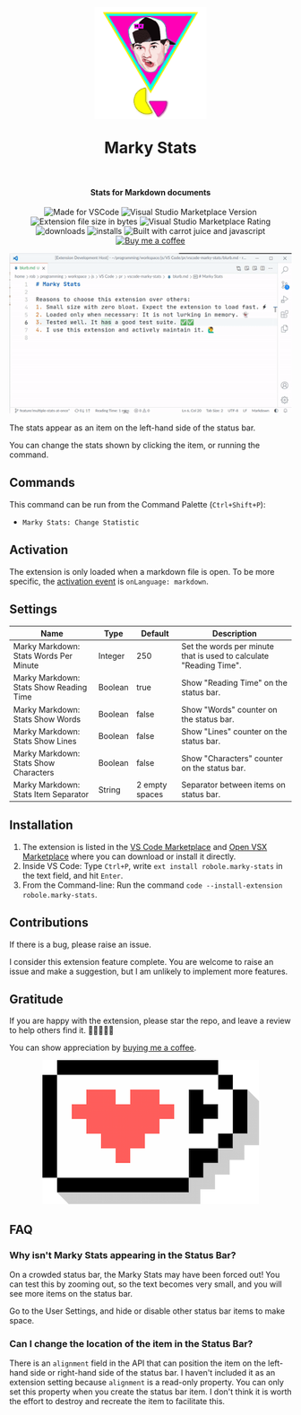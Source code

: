<h1 align="center">
  <br>
    <img align="center" src="img/logo.png" width="200">
  <br>
	<br>
  Marky Stats
  <br>
  <br>
</h1>
<h4 align="center">Stats for Markdown documents</h4>

<p align="center">
<img src="https://img.shields.io/static/v1?logo=visual-studio-code&label=made%20for&message=VS%20Code&color=0000ff" alt="Made for VSCode">
<img src="https://img.shields.io/visual-studio-marketplace/v/robole.marky-stats?logo=visual-studio-code&color=ffa500" alt="Visual Studio Marketplace Version">
<img src="https://img.shields.io/static/v1?logo=visual-studio-code&label=size&message=14KB&color=008000"
alt="Extension file size in bytes">
<img src="https://img.shields.io/visual-studio-marketplace/r/robole.marky-stats?logo=visual-studio-code&color=yellow" alt="Visual Studio Marketplace Rating">
<img src="https://img.shields.io/visual-studio-marketplace/d/robole.marky-stats?logo=visual-studio-code&color=blue" alt="downloads"/>
<img src="https://img.shields.io/visual-studio-marketplace/i/robole.marky-stats?logo=visual-studio-code&color=blue" alt="installs"/>
<img src="https://img.shields.io/static/v1?label=built%20with&message=good%20vibrations%20%26%20javascript&color=violet" alt="Built with carrot juice and javascript"/>
<a href="https://ko-fi.com/roboleary"><img src="https://img.shields.io/badge/Buy%20me%20a%20coffee-$4-orange?logo=buy-me-a-coffee" alt="Buy me a coffee"></a>
</p>

<p align="center"><img src="img/example.gif" alt="example of using extension"/></p>

The stats appear as an item on the left-hand side of the status bar.

You can change the stats shown by clicking the item, or running the command.

## Commands

This command can be run from the Command Palette (`Ctrl+Shift+P`):

- `Marky Stats: Change Statistic`

## Activation

The extension is only loaded when a markdown file is open. To be more specific, the [activation event](https://code.visualstudio.com/api/references/activation-events) is `onLanguage: markdown`.

## Settings

| Name                                               | Type    | Default | Description                                            |
| -------------------------------------------------- | ------- | ------- | ------------------------------------------------------ |
| Marky Markdown: Stats Words Per Minute | Integer | 250    | Set the words per minute that is used to calculate "Reading Time".      |
| Marky Markdown: Stats Show Reading Time | Boolean | true    | Show "Reading Time" on the status bar.       |
| Marky Markdown: Stats Show Words        | Boolean | false   | Show "Words" counter on the status bar.      |
| Marky Markdown: Stats Show Lines        | Boolean | false   | Show "Lines" counter on the status bar.      |
| Marky Markdown: Stats Show Characters   | Boolean | false   | Show "Characters" counter on the status bar. |
| Marky Markdown: Stats Item Separator  | String  | 2 empty spaces | Separator between items on status bar.                 |

## Installation

1. The extension is listed in the [VS Code Marketplace](https://marketplace.visualstudio.com/items?itemName=robole.marky-stats) and [Open VSX Marketplace](https://open-vsx.org/extension/robole/marky-stats) where you can download or install it directly.
1. Inside VS Code: Type `Ctrl+P`, write `ext install robole.marky-stats` in the text field, and hit `Enter`.
1. From the Command-line: Run the command `code --install-extension robole.marky-stats`.

## Contributions

If there is a bug, please raise an issue.

I consider this extension feature complete. You are welcome to raise an issue and make a suggestion, but I am unlikely to implement more features.

## Gratitude

If you are happy with the extension, please star the repo, and leave a review to help others find it. 🌟🌟🌟🌟🌟

You can show appreciation by [buying me a coffee](https://ko-fi.com/roboleary).

<p align="center">
<a href="https://ko-fi.com/roboleary"><img src="img/coffee.png" alt="buy me a coffee"></a>
</p>

## FAQ

### Why isn't Marky Stats appearing in the Status Bar?

On a crowded status bar, the Marky Stats may have been forced out! You can test this by zooming out, so the text becomes very small, and you will see more items on the status bar.

Go to the User Settings, and hide or disable other status bar items to make space.

### Can I change the location of the item in the Status Bar?

There is an `alignment` field in the API that can position the item on the left-hand side or right-hand side of the status bar. I haven't included it as an extension setting because `alignment` is a read-only property. You can only set this property when you create the status bar item. I don't think it is worth the effort to destroy and recreate the item to facilitate this.
